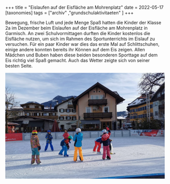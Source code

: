 +++
title = "Eislaufen auf der Eisfläche am Mohrenplatz"
date = 2022-05-17
[taxonomies]
tags = ["archiv" ,"grundschulaktivitaeten" ]
+++

Bewegung, frische Luft und jede Menge Spaß hatten die Kinder der Klasse 2a im Dezember beim Eislaufen auf der Eisfläche am Mohrenplatz in Garmisch. An zwei Schulvormittagen durften die Kinder kostenlos die Eisfläche nutzen, um sich im Rahmen des Sportunterrichts im Eislauf zu versuchen. Für ein paar Kinder war dies das erste Mal auf Schlittschuhen, einige andere konnten bereits ihr Können auf dem Eis zeigen. Allen Mädchen und Buben haben diese beiden besonderen Sporttage auf dem Eis richtig viel Spaß gemacht. Auch das Wetter zeigte sich von seiner besten Seite.

[![](images/Foto-Eislaufen-1024x676.jpg)](https://volksschule-partenkirchen.de/wp-content/uploads/Foto-Eislaufen.jpg)
